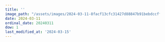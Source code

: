 ```yaml
---
title: ''
image_path: "/assets/images/2024-03-11-8facf13cfc31427d88847b91bebdccff.jpeg"
date: 2024-03-11
ordinal_date: 20240311
dow: 1
last_modified_at: '2024-03-15'
---
```

